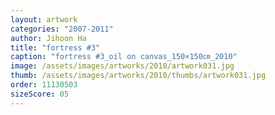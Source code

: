 ```yaml
---
layout: artwork
categories: "2007-2011"
author: Jihoon Ha
title: "fortress #3"
caption: "fortress #3_oil on canvas_150×150㎝_2010"
image: /assets/images/artworks/2010/artwork031.jpg
thumb: /assets/images/artworks/2010/thumbs/artwork031.jpg
order: 11130503
sizeScore: 05
---
```

